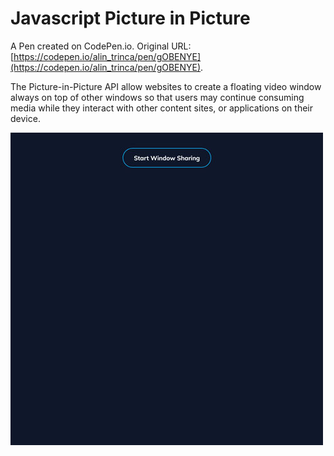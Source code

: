 # Javascript Picture in Picture

A Pen created on CodePen.io. Original URL: [https://codepen.io/alin_trinca/pen/gOBENYE](https://codepen.io/alin_trinca/pen/gOBENYE).

The Picture-in-Picture API allow websites to create a floating video window always on top of other windows so that users may continue consuming media while they interact with other content sites, or applications on their device.

![Javascript Picture in Picture Screenshot](javascript-picture-in-picture.jpg)

